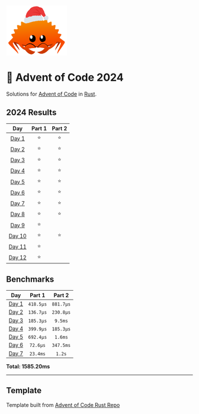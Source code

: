 <img src="./.assets/christmas_ferris.png" width="164">

# 🎄 Advent of Code 2024

Solutions for [Advent of Code](https://adventofcode.com/) in [Rust](https://www.rust-lang.org/).

<!--- advent_readme_stars table --->
## 2024 Results

| Day | Part 1 | Part 2 |
| :---: | :---: | :---: |
| [Day 1](https://adventofcode.com/2024/day/1) | ⭐ | ⭐ |
| [Day 2](https://adventofcode.com/2024/day/2) | ⭐ | ⭐ |
| [Day 3](https://adventofcode.com/2024/day/3) | ⭐ | ⭐ |
| [Day 4](https://adventofcode.com/2024/day/4) | ⭐ | ⭐ |
| [Day 5](https://adventofcode.com/2024/day/5) | ⭐ | ⭐ |
| [Day 6](https://adventofcode.com/2024/day/6) | ⭐ | ⭐ |
| [Day 7](https://adventofcode.com/2024/day/7) | ⭐ | ⭐ |
| [Day 8](https://adventofcode.com/2024/day/8) | ⭐ | ⭐ |
| [Day 9](https://adventofcode.com/2024/day/9) | ⭐ |   |
| [Day 10](https://adventofcode.com/2024/day/10) | ⭐ | ⭐ |
| [Day 11](https://adventofcode.com/2024/day/11) | ⭐ |   |
| [Day 12](https://adventofcode.com/2024/day/12) | ⭐ |   |
<!--- advent_readme_stars table --->

<!--- benchmarking table --->
## Benchmarks

| Day | Part 1 | Part 2 |
| :---: | :---: | :---:  |
| [Day 1](./src/bin/01.rs) | `418.5µs` | `881.7µs` |
| [Day 2](./src/bin/02.rs) | `136.7µs` | `230.8µs` |
| [Day 3](./src/bin/03.rs) | `185.3µs` | `9.5ms` |
| [Day 4](./src/bin/04.rs) | `399.9µs` | `185.3µs` |
| [Day 5](./src/bin/05.rs) | `692.4µs` | `1.6ms` |
| [Day 6](./src/bin/06.rs) | `72.6µs` | `347.5ms` |
| [Day 7](./src/bin/07.rs) | `23.4ms` | `1.2s` |

**Total: 1585.20ms**
<!--- benchmarking table --->

---

## Template

Template built from [Advent of Code Rust Repo](https://github.com/fspoettel/advent-of-code-rust)
